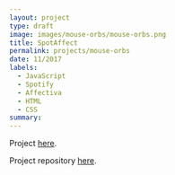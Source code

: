 ```yaml
---
layout: project
type: draft
image: images/mouse-orbs/mouse-orbs.png
title: SpotAffect
permalink: projects/mouse-orbs
date: 11/2017
labels:
  - JavaScript
  - Spotify
  - Affectiva
  - HTML
  - CSS
summary:
---
```



Project [here](https://will-hodge.github.io/SpotAffect/).

<i class="large github icon "></i>Project repository <a href="https://github.com/will-hodge/SpotAffect">here</a>.
